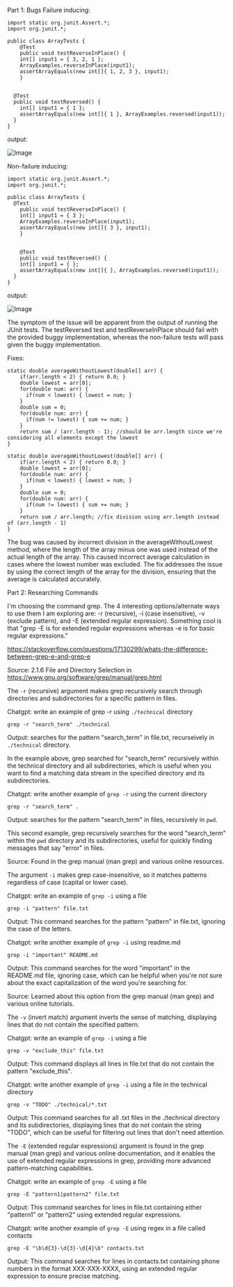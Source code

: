Part 1: Bugs
Failure inducing:
```
import static org.junit.Assert.*;
import org.junit.*;

public class ArrayTests {
	@Test 
	public void testReverseInPlace() {
    int[] input1 = { 3, 2, 1 };
    ArrayExamples.reverseInPlace(input1);
    assertArrayEquals(new int[]{ 1, 2, 3 }, input1);
	}


  @Test
  public void testReversed() {
    int[] input1 = { 1 };
    assertArrayEquals(new int[]{ 1 }, ArrayExamples.reversed(input1));
  }
}
```
output:

![Image](https://alainzhangstudent.github.io/cse-15L-wi22/labreport2/lab2s1.png)

Non-failure inducing:
```
import static org.junit.Assert.*;
import org.junit.*;

public class ArrayTests {
  @Test 
	public void testReverseInPlace() {
    int[] input1 = { 3 };
    ArrayExamples.reverseInPlace(input1);
    assertArrayEquals(new int[]{ 3 }, input1);
	}


    @Test
    public void testReversed() {
    int[] input1 = { };
    assertArrayEquals(new int[]{ }, ArrayExamples.reversed(input1));
  }
}
```
output:

![Image](https://alainzhangstudent.github.io/cse-15L-wi22/labreport2/lab2s1.png)

The symptom of the issue will be apparent from the output of running the JUnit tests. 
The testReversed test and testReverseInPlace should fail with the provided buggy implementation, 
whereas the non-failure tests will pass given the buggy implementation.

Fixes:
```
static double averageWithoutLowest(double[] arr) {
    if(arr.length < 2) { return 0.0; }
    double lowest = arr[0];
    for(double num: arr) {
      if(num < lowest) { lowest = num; }
    }
    double sum = 0;
    for(double num: arr) {
      if(num != lowest) { sum += num; }
    }
    return sum / (arr.length - 1); //should be arr.length since we're considering all elements except the lowest
}
```

```
static double averageWithoutLowest(double[] arr) {
    if(arr.length < 2) { return 0.0; }
    double lowest = arr[0];
    for(double num: arr) {
      if(num < lowest) { lowest = num; }
    }
    double sum = 0;
    for(double num: arr) {
      if(num != lowest) { sum += num; }
    }
    return sum / arr.length; //fix division using arr.length instead of (arr.length - 1)
}
```
The bug was caused by incorrect division in the averageWithoutLowest method, where the length of the array minus one was used instead of the actual length of the array. 
This caused incorrect average calculation in cases where the lowest number was excluded. 
The fix addresses the issue by using the correct length of the array for the division, ensuring that the average is calculated accurately.

Part 2: Researching Commands

I'm choosing the command grep. The 4 interesting options/alternate ways to use them I am exploring are:
-r (recursive), -i (case insensitive), -v (exclude pattern), and -E (extended regular expression). Something cool is that "grep -E is for extended regular expressions whereas -e is for basic regular expressions."

https://stackoverflow.com/questions/17130299/whats-the-difference-between-grep-e-and-grep-e

Source: 2.1.6 File and Directory Selection in https://www.gnu.org/software/grep/manual/grep.html

The ```-r``` (recursive) argument makes grep recursively search through directories and subdirectories for a specific pattern in files.

Chatgpt: write an example of grep -r using ```./technical``` directory
```
grep -r "search_term" ./technical
```
Output: searches for the pattern "search_term" in file.txt, recurseively in ```./technical``` directory.

In the example above, grep searched for "search_term" recursively within the technical directory and all subdirectories, which is useful when you want to find a matching data stream in the specified directory and its subdirectories.

Chatgpt: write another example of ```grep -r``` using the current directory
```
grep -r "search_term" .
```
Output: searches for the pattern "search_term" in files, recursively in ```pwd```.

This second example, grep recursively searches for the word "search_term" within the ```pwd``` directory and its subdirectories, useful for quickly finding messages that say "error" in files.

Source: Found in the grep manual (man grep) and various online resources.

The argument ```-i``` makes grep case-insensitive, so it matches patterns regardless of case (capital or lower case).

Chatgpt: write an example of ```grep -i``` using a file
```
grep -i "pattern" file.txt
```
Output: This command searches for the pattern "pattern" in file.txt, ignoring the case of the letters.

Chatgpt: write another example of ```grep -i``` using readme.md
```
grep -i "important" README.md
```
Output: This command searches for the word "important" in the README.md file, ignoring case, which can be helpful when you're not sure about the exact capitalization of the word you're searching for.

Source: Learned about this option from the grep manual (man grep) and various online tutorials.

The ```-v``` (invert match) argument inverts the sense of matching, displaying lines that do not contain the specified pattern.

Chatgpt: write an example of ```grep -i``` using a file
```
grep -v "exclude_this" file.txt
```
Output: This command displays all lines in file.txt that do not contain the pattern "exclude_this".

Chatgpt: write another example of ```grep -i``` using a file in the technical directory
```
grep -v "TODO" ./technical/*.txt
```
Output: This command searches for all .txt files in the ./technical directory and its subdirectories, displaying lines that do not contain the string "TODO", which can be useful for filtering out lines that don't need attention.


The ```-E``` (extended regular expressions) argument is found in the grep manual (man grep) and various online documentation, and it enables the use of extended regular expressions in grep, providing more advanced pattern-matching capabilities.

Chatgpt: write an example of ```grep -E``` using a file
```
grep -E "pattern1|pattern2" file.txt
```
Output: This command searches for lines in file.txt containing either "pattern1" or "pattern2" using extended regular expressions.

Chatgpt: write another example of ```grep -E``` using regex in a file called contacts
```
grep -E "\b\d{3}-\d{3}-\d{4}\b" contacts.txt
```
Output: This command searches for lines in contacts.txt containing phone numbers in the format XXX-XXX-XXXX, using an extended regular expression to ensure precise matching.
